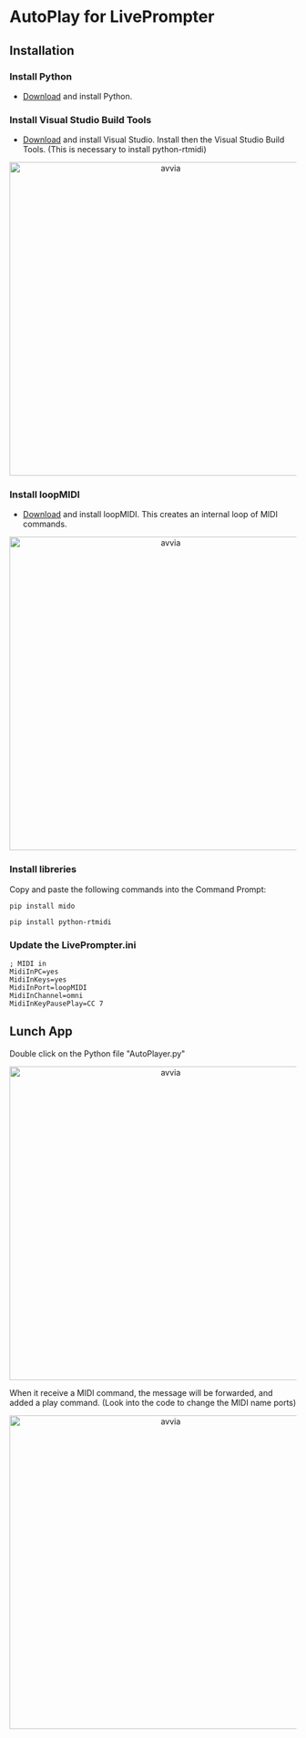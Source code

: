 # AutoPlay for LivePrompter


<!-- GETTING STARTED -->
## Installation

### Install Python

* <a href="https://www.python.org/downloads/">Download</a> and install Python.

### Install Visual Studio Build Tools

* <a href="https://visualstudio.microsoft.com/downloads/?q=build+tools">Download</a> and install Visual Studio.
Install then the Visual Studio Build Tools.
(This is necessary to install python-rtmidi)

 <p align="center"><img src="images/VisualStudio.PNG" alt="avvia" width="550"></p>

### Install loopMIDI

* <a href="https://www.tobias-erichsen.de/software/loopmidi.html">Download</a> and install loopMIDI.
This creates an internal loop of MIDI commands.

<p align="center"><img src="images/LoopMIDI.PNG" alt="avvia" width="550"></p>


### Install libreries

Copy and paste the following commands into the Command Prompt:

```
pip install mido
```
```
pip install python-rtmidi
```
### Update the LivePrompter.ini

```
; MIDI in
MidiInPC=yes
MidiInKeys=yes
MidiInPort=loopMIDI
MidiInChannel=omni
MidiInKeyPausePlay=CC 7
```

## Lunch App
Double click on the Python file "AutoPlayer.py"
<p align="center"><img src="images/AutoPlayScreenShot.PNG" alt="avvia" width="550"></p>

When it receive a MIDI command, the message will be forwarded, and added a play command.
(Look into the code to change the MIDI name ports)

<p align="center"><img src="images/AutoPlayScreenShot_withsignal.PNG" alt="avvia" width="550"></p>

